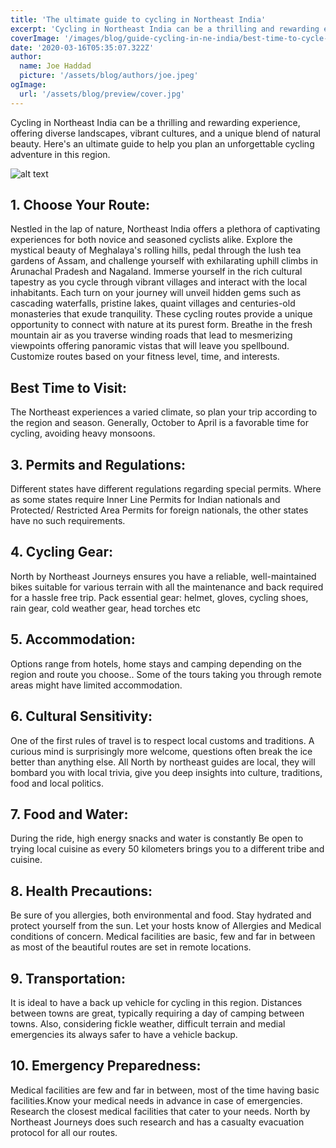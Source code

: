 ```yaml
---
title: 'The ultimate guide to cycling in Northeast India'
excerpt: 'Cycling in Northeast India can be a thrilling and rewarding experience, offering diverse landscapes, vibrant cultures, and a unique blend of natural beauty. Here is an ultimate guide to help you plan an unforgettable cycling adventure in this region.'
coverImage: '/images/blog/guide-cycling-in-ne-india/best-time-to-cycle-in-northeast-india.jpg'
date: '2020-03-16T05:35:07.322Z'
author:
  name: Joe Haddad
  picture: '/assets/blog/authors/joe.jpeg'
ogImage:
  url: '/assets/blog/preview/cover.jpg'
---
```


Cycling in Northeast India can be a thrilling and rewarding experience, offering diverse landscapes, vibrant cultures, and a unique blend of natural beauty. Here's an ultimate guide to help you plan an unforgettable cycling adventure in this region.

![alt text](/images/blog/guide-cycling-in-ne-india/cultural-sensitivity-cycling-holidays-in-northeast-india.jpeg "Title")

## 1. Choose Your Route:

Nestled in the lap of nature, Northeast India offers a plethora of captivating experiences for both novice and seasoned cyclists alike. Explore the mystical beauty of Meghalaya's rolling hills, pedal through the lush tea gardens of Assam, and challenge yourself with exhilarating uphill climbs in Arunachal Pradesh and Nagaland. Immerse yourself in the rich cultural tapestry as you cycle through vibrant villages and interact with the local inhabitants. Each turn on your journey will unveil hidden gems such as cascading waterfalls, pristine lakes, quaint villages and centuries-old monasteries that exude tranquility. These cycling routes provide a unique opportunity to connect with nature at its purest form. Breathe in the fresh mountain air as you traverse winding roads that lead to mesmerizing viewpoints offering panoramic vistas that will leave you spellbound.
Customize routes based on your fitness level, time, and interests.


## Best Time to Visit:

The Northeast experiences a varied climate, so plan your trip according to the region and season.
Generally, October to April is a favorable time for cycling, avoiding heavy monsoons.

## 3. Permits and Regulations:

Different states have different regulations regarding special permits. Where as some states require Inner Line Permits for Indian nationals and Protected/ Restricted Area Permits for foreign nationals, the other states have no such requirements.

## 4. Cycling Gear:
North by Northeast Journeys  ensures  you have a reliable, well-maintained bikes suitable for various terrain with all the maintenance and back required for a hassle free trip.
Pack essential gear: helmet, gloves, cycling shoes, rain gear, cold weather gear, head torches etc

## 5. Accommodation:
Options range from hotels, home stays and camping depending on the region and route you choose..
Some of the tours taking you through remote areas might have limited accommodation.


## 6. Cultural Sensitivity:

One of the first rules of travel is to respect  local customs and traditions. A curious mind is surprisingly more welcome, questions often break the ice better than anything else. All North by northeast guides are local, they will bombard you with local trivia, give you deep insights into culture, traditions, food and local politics.

## 7. Food and Water:

During the ride, high energy snacks and water is constantly  Be open to trying local cuisine as every 50 kilometers brings you to a different tribe and cuisine.

## 8. Health Precautions:
Be sure of you allergies, both environmental and food. Stay hydrated and protect yourself from the sun. Let your hosts know of Allergies and Medical conditions of concern. Medical facilities are basic, few and far in between as most of the beautiful routes are set in remote locations.

## 9. Transportation:

It is ideal to have a back up vehicle for cycling in this region. Distances between towns are great, typically requiring  a day of camping between towns. Also, considering fickle weather, difficult terrain and medial emergencies its always safer to have a vehicle backup.

## 10. Emergency Preparedness:

Medical facilities are few and far in between, most of the time having basic facilities.Know your medical needs in advance in case of emergencies. Research the closest medical facilities that cater to your needs. North by Northeast Journeys does such research and has a casualty evacuation protocol for all our routes.
